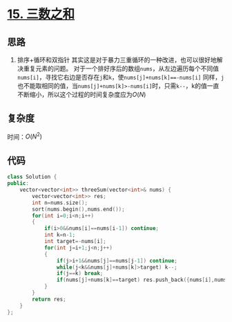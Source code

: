 # [15. 三数之和](https://leetcode-cn.com/problems/3sum/)

## 思路
1. 排序+循环和双指针
    其实这是对于暴力三重循环的一种改进，也可以很好地解决重复元素的问题。
    对于一个排好序后的数组`nums`，从左边遍历每个不同值`nums[i]`，寻找它右边是否存在`j`和`k`，使`nums[j]+nums[k]==-nums[i]`
    同样，`j`也不能取相同的值，当`nums[j]+nums[k]>-nums[i]`时，只需`k--`，k的值一直不断缩小，所以这个过程的时间复杂度应为$O(N)$



## 复杂度
时间：$O(N^2)$

## 代码
```cpp
class Solution {
public:
    vector<vector<int>> threeSum(vector<int>& nums) {
        vector<vector<int>> res;
        int n=nums.size();
        sort(nums.begin(),nums.end());
        for(int i=0;i<n;i++)
        {
            if(i>0&&nums[i]==nums[i-1]) continue;
            int k=n-1;
            int target=-nums[i];
            for(int j=i+1;j<n;j++)
            {
                if(j>i+1&&nums[j]==nums[j-1]) continue;
                while(j<k&&nums[j]+nums[k]>target) k--;
                if(j==k) break;
                if(nums[j]+nums[k]==target) res.push_back({nums[i],nums[j],nums[k]});
            }
        }
        return res;
    }
};
```